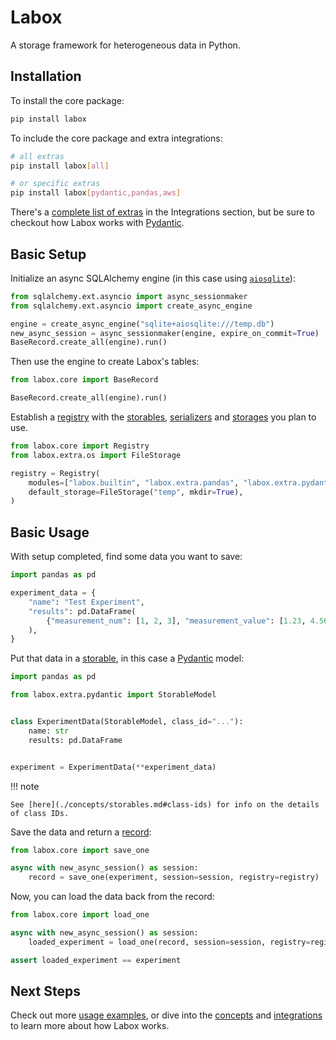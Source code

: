 # Labox

A storage framework for heterogeneous data in Python.

## Installation

To install the core package:

```bash
pip install labox
```

To include the core package and extra integrations:

```bash
# all extras
pip install labox[all]

# or specific extras
pip install labox[pydantic,pandas,aws]
```

There's a [complete list of extras](./integrations/index.md) in the Integrations
section, but be sure to checkout how Labox works with
[Pydantic](./integrations/3rd-party/pydantic.md).

## Basic Setup

Initialize an async SQLAlchemy engine (in this case using
[`aiosqlite`](https://pypi.org/project/aiosqlite/)):

```python
from sqlalchemy.ext.asyncio import async_sessionmaker
from sqlalchemy.ext.asyncio import create_async_engine

engine = create_async_engine("sqlite+aiosqlite:///temp.db")
new_async_session = async_sessionmaker(engine, expire_on_commit=True)
BaseRecord.create_all(engine).run()
```

Then use the engine to create Labox's tables:

```python
from labox.core import BaseRecord

BaseRecord.create_all(engine).run()
```

Establish a [registry](./concepts/registry.md) with the
[storables](./concepts/storables.md), [serializers](./concepts/serializers.md) and
[storages](./concepts/storages.md) you plan to use.

```python
from labox.core import Registry
from labox.extra.os import FileStorage

registry = Registry(
    modules=["labox.builtin", "labox.extra.pandas", "labox.extra.pydantic"],
    default_storage=FileStorage("temp", mkdir=True),
)
```

## Basic Usage

With setup completed, find some data you want to save:

```python
import pandas as pd

experiment_data = {
    "name": "Test Experiment",
    "results": pd.DataFrame(
        {"measurement_num": [1, 2, 3], "measurement_value": [1.23, 4.56, 7.89]}
    ),
}
```

Put that data in a [storable](./concepts/storables.md), in this case a
[Pydantic](./integrations/3rd-party/pydantic.md) model:

```python
import pandas as pd

from labox.extra.pydantic import StorableModel


class ExperimentData(StorableModel, class_id="..."):
    name: str
    results: pd.DataFrame


experiment = ExperimentData(**experiment_data)
```

!!! note

    See [here](./concepts/storables.md#class-ids) for info on the details of class IDs.

Save the data and return a [record](./concepts/database.md#manifest-records):

```python
from labox.core import save_one

async with new_async_session() as session:
    record = save_one(experiment, session=session, registry=registry)
```

Now, you can load the data back from the record:

```python
from labox.core import load_one

async with new_async_session() as session:
    loaded_experiment = load_one(record, session=session, registry=registry)

assert loaded_experiment == experiment
```

## Next Steps

Check out more [usage examples](./usage/index.md), or dive into the
[concepts](./concepts/index.md) and [integrations](./integrations/index.md) to learn
more about how Labox works.
